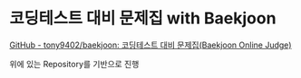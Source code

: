 # 코딩테스트 대비 문제집 with Baekjoon

[GitHub - tony9402/baekjoon: 코딩테스트 대비 문제집(Baekjoon Online Judge)](https://github.com/tony9402/baekjoon)

위에 있는 Repository를 기반으로 진행


